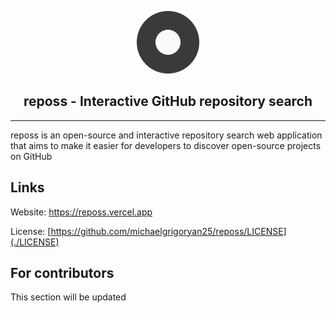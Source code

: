 <p align="center">
 <img height="100" src="./public/logo192.png" />
</p>

<h2 align="center">reposs - Interactive GitHub repository search</h2>

<hr />

<p>
reposs is an open-source and interactive repository search web application that aims to make it easier for developers to discover open-source projects on GitHub
</p>

<h2>Links</h2>

Website: https://reposs.vercel.app

License: [https://github.com/michaelgrigoryan25/reposs/LICENSE](./LICENSE)

<h2>For contributors</h2>

<p>This section will be updated</p>
